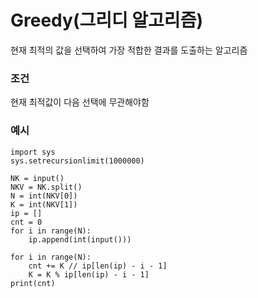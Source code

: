 # Greedy(그리디 알고리즘)
현재 최적의 값을 선택하여 가장 적합한 결과를 도출하는 알고리즘
### 조건
현재 최적값이 다음 선택에 무관해야함
### 예시
```
import sys
sys.setrecursionlimit(1000000)

NK = input()
NKV = NK.split()
N = int(NKV[0])
K = int(NKV[1])
ip = []
cnt = 0
for i in range(N):
    ip.append(int(input()))

for i in range(N):
    cnt += K // ip[len(ip) - i - 1]
    K = K % ip[len(ip) - i - 1]
print(cnt)
```
